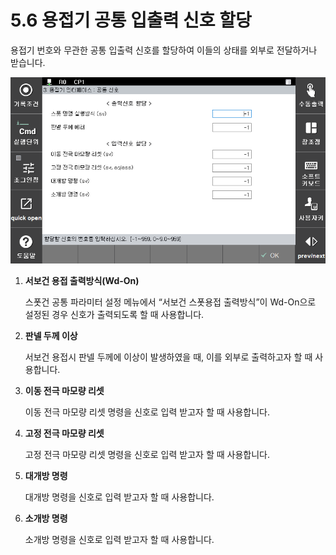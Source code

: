 ﻿# 5.6 용접기 공통 입출력 신호 할당

용접기 번호와 무관한 공통 입출력 신호를 할당하여 이들의 상태를 외부로 전달하거나 받습니다.

<p align="center">
  <img src="../.gitbook/assets/image (72).png"></img>
</p>

1.  **서보건 용접 출력방식(Wd-On)**

    스폿건 공통 파라미터 설정 메뉴에서 “서보건 스폿용접 출력방식”이 Wd-On으로 설정된 경우 신호가 출력되도록 할 때 사용합니다.
2.  **판넬 두께 이상**

    서보건 용접시 판넬 두께에 이상이 발생하였을 때, 이를 외부로 출력하고자 할 때 사용합니다.
3.  **이동 전극 마모량 리셋**

    이동 전극 마모량 리셋 명령을 신호로 입력 받고자 할 때 사용합니다.
4.  **고정 전극 마모량 리셋**

    고정 전극 마모량 리셋 명령을 신호로 입력 받고자 할 때 사용합니다.
5.  **대개방 명령**

    대개방 명령을 신호로 입력 받고자 할 때 사용합니다.
6.  **소개방 명령**

    소개방 명령을 신호로 입력 받고자 할 때 사용합니다.

